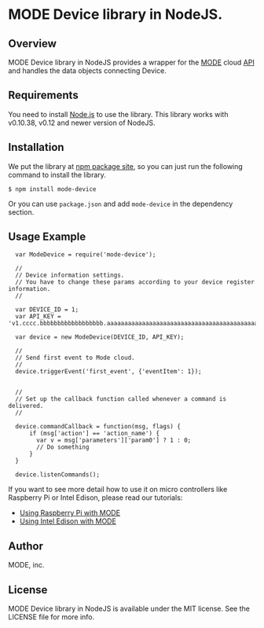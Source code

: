 # MODE Device library in NodeJS.

## Overview

MODE Device library in NodeJS provides a wrapper for the [MODE](http://www.tinkermode.com) cloud [API](http://dev.tinkermode.com/docs/api/) and handles the data objects connecting Device.

## Requirements
You need to install [Node.js](https://nodejs.org/) to use the library.  This library works with v0.10.38, v0.12 and newer version of NodeJS.

## Installation

We put the library at [npm package site](https://www.npmjs.com/package/mode-device), so you can just run the following command to install the library.

```
$ npm install mode-device
```

Or you can use `package.json` and add `mode-device` in the dependency section.

## Usage Example

~~~
  var ModeDevice = require('mode-device');
  
  //
  // Device information settings.
  // You have to change these params according to your device register information.
  //
  
  var DEVICE_ID = 1;
  var API_KEY = 'v1.cccc.bbbbbbbbbbbbbbbbbb.aaaaaaaaaaaaaaaaaaaaaaaaaaaaaaaaaaaaaaaaaaaaaaaa';
  
  var device = new ModeDevice(DEVICE_ID, API_KEY);
  
  //
  // Send first event to Mode cloud.
  //
  device.triggerEvent('first_event', {'eventItem': 1});


  //
  // Set up the callback function called whenever a command is delivered.
  //
  
  device.commandCallback = function(msg, flags) {
      if (msg['action'] == 'action_name') {
        var v = msg['parameters']['param0'] ? 1 : 0;
        // Do something
      }
  }
  
  device.listenCommands();
~~~

If you want to see more detail how to use it on micro controllers like Raspberry Pi or Intel Edison, please read our tutorials:

- [Using Raspberry Pi with MODE](http://dev.tinkermode.com/docs/raspberry_pi.html)
- [Using Intel Edison with MODE](http://dev.tinkermode.com/docs/edison.html)


## Author

MODE, inc.

## License

MODE Device library in NodeJS is available under the MIT license. See the LICENSE file for more info.

